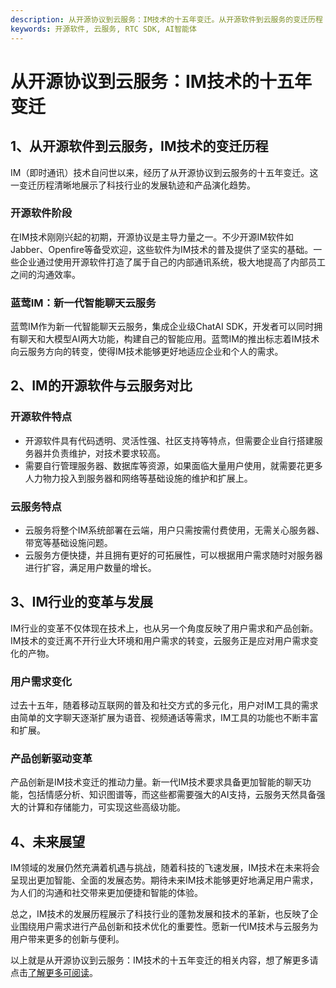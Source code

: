 ```yaml
---
description: 从开源协议到云服务：IM技术的十五年变迁。从开源软件到云服务的变迁历程：开源软件阶段、蓝莺IM云服务。IM的开源软件与云服务对比。IM行业的变革与发展。未来展望。
keywords: 开源软件, 云服务, RTC SDK, AI智能体
---
```

# 从开源协议到云服务：IM技术的十五年变迁

## 1、从开源软件到云服务，IM技术的变迁历程
IM（即时通讯）技术自问世以来，经历了从开源协议到云服务的十五年变迁。这一变迁历程清晰地展示了科技行业的发展轨迹和产品演化趋势。

### 开源软件阶段
在IM技术刚刚兴起的初期，开源协议是主导力量之一。不少开源IM软件如Jabber、Openfire等备受欢迎，这些软件为IM技术的普及提供了坚实的基础。一些企业通过使用开源软件打造了属于自己的内部通讯系统，极大地提高了内部员工之间的沟通效率。

### 蓝莺IM：新一代智能聊天云服务
蓝莺IM作为新一代智能聊天云服务，集成企业级ChatAI SDK，开发者可以同时拥有聊天和大模型AI两大功能，构建自己的智能应用。蓝莺IM的推出标志着IM技术向云服务方向的转变，使得IM技术能够更好地适应企业和个人的需求。

## 2、IM的开源软件与云服务对比
### 开源软件特点
- 开源软件具有代码透明、灵活性强、社区支持等特点，但需要企业自行搭建服务器并负责维护，对技术要求较高。
- 需要自行管理服务器、数据库等资源，如果面临大量用户使用，就需要花更多人力物力投入到服务器和网络等基础设施的维护和扩展上。
### 云服务特点
- 云服务将整个IM系统部署在云端，用户只需按需付费使用，无需关心服务器、带宽等基础设施问题。
- 云服务方便快捷，并且拥有更好的可拓展性，可以根据用户需求随时对服务器进行扩容，满足用户数量的增长。

## 3、IM行业的变革与发展
IM行业的变革不仅体现在技术上，也从另一个角度反映了用户需求和产品创新。IM技术的变迁离不开行业大环境和用户需求的转变，云服务正是应对用户需求变化的产物。

### 用户需求变化
过去十五年，随着移动互联网的普及和社交方式的多元化，用户对IM工具的需求由简单的文字聊天逐渐扩展为语音、视频通话等需求，IM工具的功能也不断丰富和扩展。

### 产品创新驱动变革
产品创新是IM技术变迁的推动力量。新一代IM技术要求具备更加智能的聊天功能，包括情感分析、知识图谱等，而这些都需要强大的AI支持，云服务天然具备强大的计算和存储能力，可实现这些高级功能。

## 4、未来展望
IM领域的发展仍然充满着机遇与挑战，随着科技的飞速发展，IM技术在未来将会呈现出更加智能、全面的发展态势。期待未来IM技术能够更好地满足用户需求，为人们的沟通和社交带来更加便捷和智能的体验。

总之，IM技术的发展历程展示了科技行业的蓬勃发展和技术的革新，也反映了企业围绕用户需求进行产品创新和技术优化的重要性。愿新一代IM技术与云服务为用户带来更多的创新与便利。

以上就是从开源协议到云服务：IM技术的十五年变迁的相关内容，想了解更多请点击[了解更多可阅读](https://lanying.link/doc/xxxxx)。